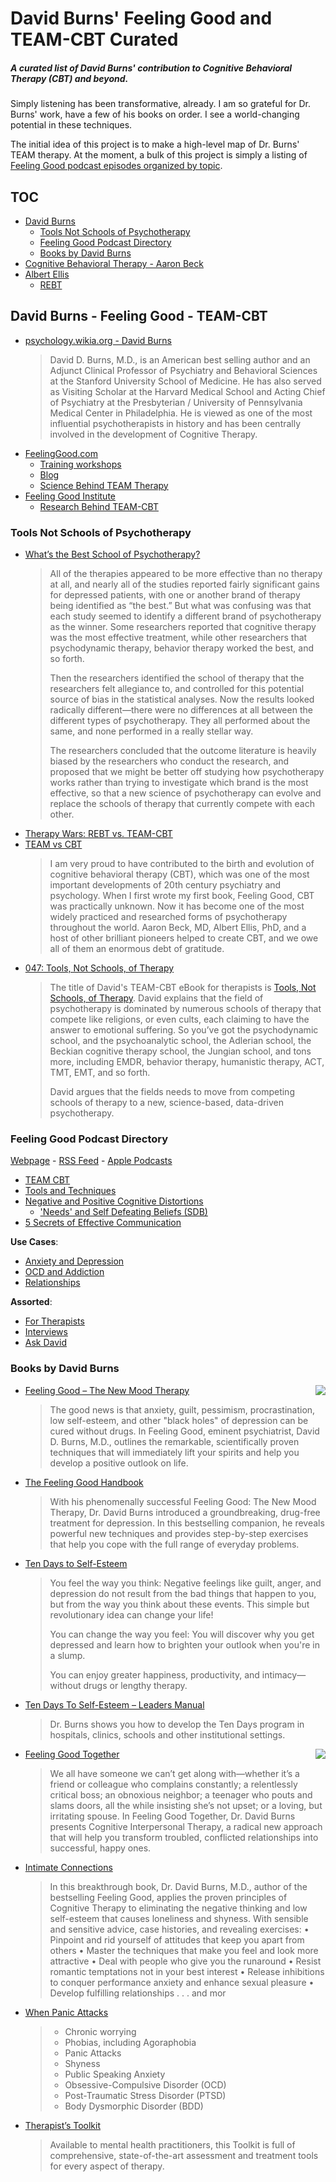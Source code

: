# David Burns' Feeling Good and TEAM-CBT Curated

##### A curated list of David Burns' contribution to Cognitive Behavioral Therapy (CBT) and beyond.

Simply listening has been transformative, already. I am so grateful for Dr. Burns' work, have a few of his books on order. I see a world-changing potential in these techniques.

The initial idea of this project is to make a high-level map of Dr. Burns' TEAM therapy. 
At the moment, a bulk of this project is simply a listing of [Feeling Good podcast episodes organized by topic](#feeling-good-podcast-directory). 

## TOC

* [David Burns](#david-burns---feeling-good---team-cbt)
  * [Tools Not Schools of Psychotherapy](#tools-not-schools-of-psychotherapy)
  * [Feeling Good Podcast Directory](#feeling-good-podcast-directory)
  * [Books by David Burns](#books-by-david-burns)
* [Cognitive Behavioral Therapy - Aaron Beck](#cognitive-behavioral-therapy--aaron-beck)
* [Albert Ellis](#albert-ellis)
  * [REBT](#REBT)

## David Burns - Feeling Good - TEAM-CBT

* [psychology.wikia.org - David Burns](https://psychology.wikia.org/wiki/David_Burns)
  > David D. Burns, M.D., is an American best selling author and an Adjunct Clinical Professor of Psychiatry and Behavioral Sciences at the Stanford University School of Medicine. He has also served as Visiting Scholar at the Harvard Medical School and Acting Chief of Psychiatry at the Presbyterian / University of Pennsylvania Medical Center in Philadelphia. He is viewed as one of the most influential psychotherapists in history and has been centrally involved in the development of Cognitive Therapy.
* [FeelingGood.com](https://feelinggood.com/)
  * [Training workshops](https://feelinggood.com/workshops/)
  * [Blog](https://feelinggood.com/blog-home/)
  * [Science Behind TEAM Therapy](https://feelinggood.com/science-behind-t-e-a-m-therapy/)
* [Feeling Good Institute](http://www.feelinggoodinstitute.com)
  * [Research Behind TEAM-CBT](http://www.feelinggoodinstitute.com/research-behind-team-cbt/)

### Tools Not Schools of Psychotherapy

* [What’s the Best School of Psychotherapy?](https://feelinggood.com/2017/03/08/4069/)
  > All of the therapies appeared to be more effective than no therapy at all, and nearly all of the studies reported fairly significant gains for depressed patients, with one or another brand of therapy being identified as “the best.” But what was confusing was that each study seemed to identify a different brand of psychotherapy as the winner. Some researchers reported that cognitive therapy was the most effective treatment, while other researchers that psychodynamic therapy, behavior therapy worked the best, and so forth.
  > 
  > Then the researchers identified the school of therapy that the researchers felt allegiance to, and controlled for this potential source of bias in the statistical analyses. Now the results looked radically different—there were no differences at all between the different types of psychotherapy. They all performed about the same, and none performed in a really stellar way.
  > 
  > The researchers concluded that the outcome literature is heavily biased by the researchers who conduct the research, and proposed that we might be better off studying how psychotherapy works rather than trying to investigate which brand is the most effective, so that a new science of psychotherapy can evolve and replace the schools of therapy that currently compete with each other.
* [Therapy Wars: REBT vs. TEAM-CBT](http://feelinggood.libsyn.com/101-ask-david-therapy-wars-rebt-vs-team-cbt)
* [TEAM vs CBT](https://feelinggood.com/team-vs-cbt/)
  > I am very proud to have contributed to the birth and evolution of cognitive behavioral therapy (CBT), which was one of the most important developments of 20th century psychiatry and psychology. When I first wrote my first book, Feeling Good, CBT was practically unknown. Now it has become one of the most widely practiced and researched forms of psychotherapy throughout the world. Aaron Beck, MD, Albert Ellis, PhD, and a host of other brilliant pioneers helped to create CBT, and we owe all of them an enormous debt of gratitude.
* [047: Tools, Not Schools, of Therapy](http://feelinggood.libsyn.com/047-tools-not-schools-of-therapy)
  > The title of David's TEAM-CBT eBook for therapists is [Tools, Not Schools, of Therapy](https://daviddburnsmd.files.wordpress.com/2014/01/aaa-ebook-order-form-for-website-v-1.pdf). David explains that the field of psychotherapy is dominated by numerous schools of therapy that compete like religions, or even cults, each claiming to have the answer to emotional suffering. So you’ve got the psychodynamic school, and the psychoanalytic school, the Adlerian school, the Beckian cognitive therapy school, the Jungian school, and tons more, including EMDR, behavior therapy, humanistic therapy, ACT, TMT, EMT, and so forth.
  > 
  > David argues that the fields needs to move from competing schools of therapy to a new, science-based, data-driven psychotherapy. 

### Feeling Good Podcast Directory

[Webpage](https://feelinggood.com/list-of-feeling-good-podcasts/) - [RSS Feed](https://feelinggood.libsyn.com/rss) - [Apple Podcasts](https://podcasts.apple.com/us/podcast/feeling-good-podcast-team-cbt-the-new-mood-therapy/id1171155453)

* [TEAM CBT](TEAM-CBT-therapy.md)
* [Tools and Techniques](tools-and-techniques.md)
* [Negative and Positive Cognitive Distortions](self-defeating-beliefs-and-distortions.md)
  * ['Needs' and Self Defeating Beliefs (SDB)](self-defeating-beliefs-and-distortions.md#needs-and-self-defeating-beliefs-sdb)
* [5 Secrets of Effective Communication](5-secrets-effective-communication.md)

**Use Cases**:
* [Anxiety and Depression](anxiety-depression.md)
* [OCD and Addiction](ocd-addiction-compulsion.md)
* [Relationships](relationships.md)

**Assorted**:
* [For Therapists](for-therapists.md)
* [Interviews](interviews.md)
* [Ask David](ask-david.md)

### Books by David Burns

<img src="https://i.imgur.com/9KluwNZ.png" align="right">

* [Feeling Good – The New Mood Therapy](https://amzn.to/2z7FZPS)
  > The good news is that anxiety, guilt, pessimism, procrastination, low self-esteem, and other "black holes" of depression can be cured without drugs. In Feeling Good, eminent psychiatrist, David D. Burns, M.D., outlines the remarkable, scientifically proven techniques that will immediately lift your spirits and help you develop a positive outlook on life. 
* [The Feeling Good Handbook](https://amzn.to/2Hb4NLs)
  > With his phenomenally successful Feeling Good: The New Mood Therapy, Dr. David Burns introduced a groundbreaking, drug-free treatment for depression. In this bestselling companion, he reveals powerful new techniques and provides step-by-step exercises that help you cope with the full range of everyday problems.
* [Ten Days to Self-Esteem](https://amzn.to/2zftQsB)
  > You feel the way you think: Negative feelings like guilt, anger, and depression do not result from the bad things that happen to you, but from the way you think about these events. This simple but revolutionary idea can change your life!
  > 
  > You can change the way you feel: You will discover why you get depressed and learn how to brighten your outlook when you're in a slump.
  > 
  > You can enjoy greater happiness, productivity, and intimacy—without drugs or lengthy therapy.
* [Ten Days To Self-Esteem – Leaders Manual](https://amzn.to/2YX2SoL)
  > Dr. Burns shows you how to develop the Ten Days program in hospitals, clinics, schools and other institutional settings.

<img src="https://i.imgur.com/vS3aEdY.png" align="right">

* [Feeling Good Together](https://amzn.to/2YSDP64)
  > We all have someone we can’t get along with—whether it’s a friend or colleague who complains constantly; a relentlessly critical boss; an obnoxious neighbor; a teenager who pouts and slams doors, all the while insisting she’s not upset; or a loving, but irritating spouse. In Feeling Good Together, Dr. David Burns presents Cognitive Interpersonal Therapy, a radical new approach that will help you transform troubled, conflicted relationships into successful, happy ones.
* [Intimate Connections](https://amzn.to/2Z6RDFv)
  > In this breakthrough book, Dr. David Burns, M.D., author of the bestselling Feeling Good, applies the proven principles of Cognitive Therapy to eliminating the negative thinking and low self-esteem that causes loneliness and shyness. With sensible and sensitive advice, case histories, and revealing exercises:
  > • Pinpoint and rid yourself of attitudes that keep you apart from others
  > • Master the techniques that make you feel and look more attractive
  > • Deal with people who give you the runaround
  > • Resist romantic temptations not in your best interest
  > • Release inhibitions to conquer performance anxiety and enhance sexual pleasure
  > • Develop fulfilling relationships . . . and mor
* [When Panic Attacks](https://amzn.to/2H91zYI)
  > * Chronic worrying
  > * Phobias, including Agoraphobia
  > * Panic Attacks
  > * Shyness
  > * Public Speaking Anxiety
  > * Obsessive-Compulsive Disorder (OCD)
  > * Post-Traumatic Stress Disorder (PTSD)
  > * Body Dysmorphic Disorder (BDD)
* [Therapist’s Toolkit](https://feelinggood.com/resources-for-therapists-2/therapists-toolkit/)
  > Available to mental health practitioners, this Toolkit is full of comprehensive, state-of-the-art assessment and treatment tools for every aspect of therapy.
